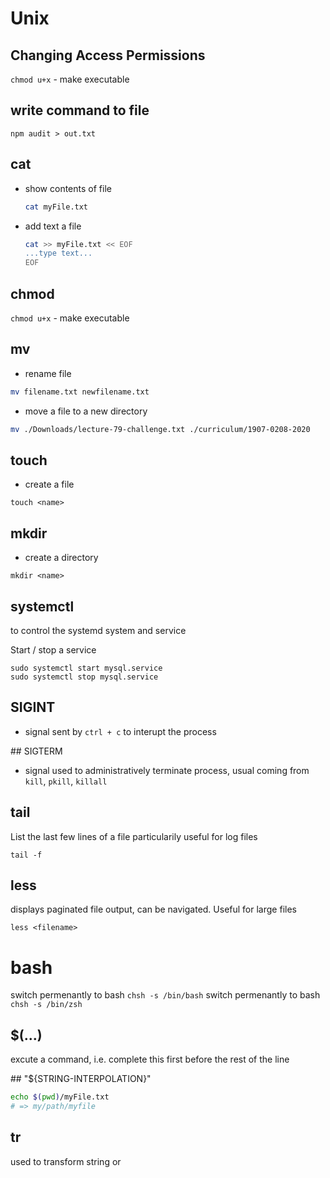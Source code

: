 # Unix

## Changing Access Permissions
`chmod u+x` - make executable

## write command to file 
```
npm audit > out.txt
``` 
 
## cat
* show contents of file 
  ```Bash
  cat myFile.txt
  ```
* add text a file
  ```Bash
  cat >> myFile.txt << EOF
  ...type text...
  EOF
  ```
## chmod
`chmod u+x` - make executable 
## mv
* rename file 
```Bash
mv filename.txt newfilename.txt
```
* move a file to a new directory
```Bash
mv ./Downloads/lecture-79-challenge.txt ./curriculum/1907-0208-2020
```

## touch 
* create a file
```
touch <name>
```

## mkdir
* create a directory 
```
mkdir <name>
```

## systemctl

 to control the systemd system and service
 
 Start / stop a service
```
sudo systemctl start mysql.service
sudo systemctl stop mysql.service
```
## SIGINT

* signal sent by `ctrl + c` to interupt the process

## SIGTERM
* signal used to administratively terminate process, usual coming from `kill`, `pkill`, `killall`

## tail
List the last few lines of a file particularily useful for log files
 
```
tail -f
```

## less
displays paginated file output, can be navigated. Useful for large files
```
less <filename>
```
# bash

switch permenantly to bash `chsh -s /bin/bash`
switch permenantly to bash `chsh -s /bin/zsh`

## $(...)
excute a command, i.e. complete this first before the rest of the line

## "${STRING-INTERPOLATION}"

```sh
echo $(pwd)/myFile.txt
# => my/path/myfile
```

## tr 
used to transform string or 
